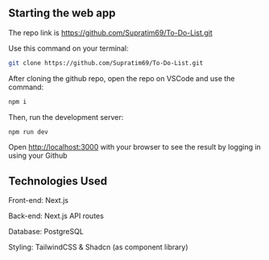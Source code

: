 ## Starting the web app

The repo link is https://github.com/Supratim69/To-Do-List.git

Use this command on your terminal:

```bash
git clone https://github.com/Supratim69/To-Do-List.git
```

After cloning the github repo, open the repo on VSCode and use the command:

```bash
npm i
```

Then, run the development server:

```bash
npm run dev
```

Open [http://localhost:3000](http://localhost:3000) with your browser to see the result by logging in using your Github

## Technologies Used

Front-end: Next.js

Back-end: Next.js API routes

Database: PostgreSQL

Styling: TailwindCSS & Shadcn (as component library)
